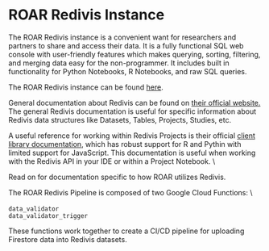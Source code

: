 # ROAR Redivis Instance

The ROAR Redivis instance is a convenient want for researchers and partners to share and access their data. It is a fully functional SQL web console with user-friendly features which
makes querying, sorting, filtering, and merging data easy for the non-programmer. It includes built in functionality for Python Notebooks, R Notebooks, and raw SQL queries.

The ROAR Redivis instance can be found [here](https://redivis.com/roar).

General documentation about Redivis can be found on [their official website.](https://docs.redivis.com/) \
The general Redivis documentation is useful for specific information about Redivis data structures like Datasets, Tables, Projects, Studies, etc.

A useful reference for working within Redivis Projects is their official [client library documentation](https://apidocs.redivis.com/), which has robust support for R and Pythin with limited support for JavaScript. This documentation is useful when working with the Redivis API in your IDE or within a Project Notebook. \

Read on for documentation specific to how ROAR utilizes Redivis.

The ROAR Redivis Pipeline is composed of two Google Cloud Functions: \ 
<br><br>
`data_validator` \
`data_validator_trigger`

These functions work together to create a CI/CD pipeline for uploading Firestore data into Redivis datasets.